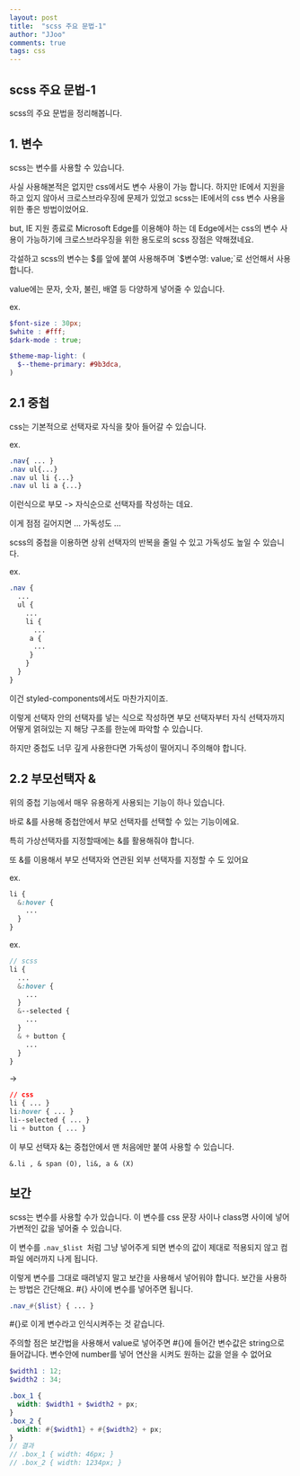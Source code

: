 ```yaml
---
layout: post
title:  "scss 주요 문법-1"
author: "JJoo"
comments: true
tags: css
---
```


## scss 주요 문법-1 

scss의 주요 문법을 정리해봅니다. 


## 1. 변수

scss는 변수를 사용할 수 있습니다. 

사실 사용해본적은 없지만 css에서도 변수 사용이 가능 합니다. 하지만 IE에서 지원을 하고 있지 않아서 크로스브라우징에 문제가 있었고 scss는 IE에서의 css 변수 사용을 위한 좋은 방법이었어요. 

but, IE 지원 종료로 Microsoft Edge를 이용해야 하는 데 Edge에서는 css의 변수 사용이 가능하기에 크로스브라우징을 위한 용도로의 scss 장점은 약해졌네요. 

각설하고 scss의 변수는 $를 앞에 붙여 사용해주며 `$변수명: value;`로 선언해서 사용합니다. 

value에는 문자, 숫자, 불린, 배열 등 다양하게 넣어줄 수 있습니다.

ex. 
```scss
$font-size : 30px;
$white : #fff;
$dark-mode : true; 

$theme-map-light: (
  $--theme-primary: #9b3dca,
)
```

## 2.1 중첩

css는 기본적으로 선택자로 자식을 찾아 들어갈 수 있습니다. 

ex. 
```css
.nav{ ... }
.nav ul{...}
.nav ul li {...}
.nav ul li a {...}
```

이런식으로 부모 -> 자식순으로 선택자를 작성하는 데요. 

이게 점점 길어지면 ... 가독성도 ... 

scss의 중첩을 이용하면 상위 선택자의 반복을 줄일 수 있고 가독성도 높일 수 있습니다. 

ex. 
```scss 
.nav {
  ...
  ul {
    ...
    li {
      ...
     a {
      ...
     }
    }
  }
}
```

이건 styled-components에서도 마찬가지이죠. 

이렇게 선택자 안의 선택자를 넣는 식으로 작성하면 부모 선택자부터 자식 선택자까지 어떻게 얽혀있는 지 해당 구조를 한눈에 파악할 수 있습니다. 

하지만 중첩도 너무 깊게 사용한다면 가독성이 떨어지니 주의해야 합니다. 

## 2.2 부모선택자 & 

위의 중첩 기능에서 매우 유용하게 사용되는 기능이 하나 있습니다. 

바로 &를 사용해 중첩안에서 부모 선택자를 선택할 수 있는 기능이에요. 

특히 가상선택자를 지정할때에는 &를 활용해줘야 합니다.

또 &를 이용해서 부모 선택자와 연관된 외부 선택자를 지정할 수 도 있어요 


ex.
```scss
li {
  &:hover { 
    ...
  }
}
```


ex.
```scss
// scss
li {
  ...
  &:hover { 
    ...
  }
  &--selected { 
    ...
  }
  & + button {
    ...
  }
}
```
->

```css
// css
li { ... }
li:hover { ... }
li--selected { ... }
li + button { ... }
```

이 부모 선택자 &는 중첩안에서 맨 처음에만 붙여 사용할 수 있습니다. 

```&.li , & span (O), li&, a & (X)```


## 보간 

scss는 변수를 사용할 수가 있습니다. 이 변수를 css 문장 사이나 class명 사이에 넣어 가변적인 값을 넣어줄 수 있습니다.

이 변수를 `.nav_$list `처럼  그냥 넣어주게 되면 변수의 값이 제대로 적용되지 않고 컴파일 에러까지 나게 됩니다. 

이렇게 변수를 그대로 때려넣지 말고 보간을 사용해서 넣어워야 합니다. 보간을 사용하는 방법은 간단해요. #{} 사이에 변수를 넣어주면 됩니다.

```scss
.nav_#{$list} { ... } 
```

#{}로 이게 변수라고 인식시켜주는 것 같습니다. 

주의할 점은 보간법을 사용해서 value로 넣어주면 #{}에 들어간 변수값은 string으로 들어갑니다. 변수안에 number를 넣어 연산을 시켜도 원하는 값을 얻을 수 없어요 

```scss
$width1 : 12;
$width2 : 34; 

.box_1 {
  width: $width1 + $width2 + px;
}
.box_2 {
  width: #{$width1} + #{$width2} + px;
}
// 결과
// .box_1 { width: 46px; }
// .box_2 { width: 1234px; } 
```





